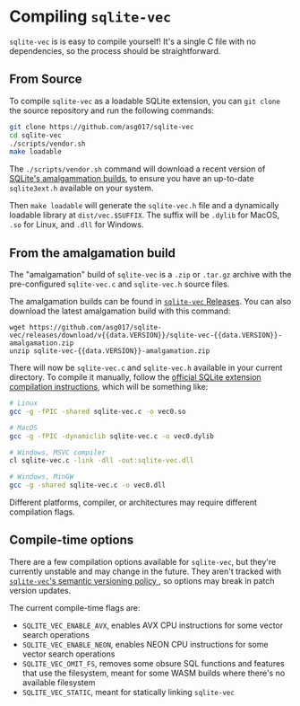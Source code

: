 <script setup>
import { data } from './project.data.ts';
</script>

# Compiling `sqlite-vec`

`sqlite-vec` is is easy to compile yourself! It's a single C file with no dependencies, so the process should be straightforward.

## From Source

To compile `sqlite-vec` as a loadable SQLite extension, you can `git clone` the source repository and run the following commands:

```bash
git clone https://github.com/asg017/sqlite-vec
cd sqlite-vec
./scripts/vendor.sh
make loadable
```

The `./scripts/vendor.sh` command will download a recent version of  [SQLite's amalgammation builds](https://www.sqlite.org/amalgamation.html), to ensure you have an up-to-date `sqlite3ext.h` available on your system. 

Then `make loadable` will generate the `sqlite-vec.h` file and a dynamically loadable library at `dist/vec.$SUFFIX`. The suffix will be `.dylib` for MacOS, `.so` for Linux, and `.dll` for Windows.


## From the amalgamation build

The "amalgamation" build of `sqlite-vec` is a `.zip` or `.tar.gz` archive with the pre-configured `sqlite-vec.c` and `sqlite-vec.h` source files. 

The amalgamation builds can be found in [`sqlite-vec` Releases](https://github.com/asg017/sqlite-vec/releases). You can also download the latest amalgamation build with this command:

```-vue
wget https://github.com/asg017/sqlite-vec/releases/download/v{{data.VERSION}}/sqlite-vec-{{data.VERSION}}-amalgamation.zip
unzip sqlite-vec-{{data.VERSION}}-amalgamation.zip
```

There will now be `sqlite-vec.c` and `sqlite-vec.h` available in your current directory. To compile it manually, follow the [official SQLite extension compilation instructions](https://www.sqlite.org/loadext.html#compiling_a_loadable_extension), which will be something like:

```bash
# Linux 
gcc -g -fPIC -shared sqlite-vec.c -o vec0.so

# MacOS
gcc -g -fPIC -dynamiclib sqlite-vec.c -o vec0.dylib

# Windows, MSVC compiler
cl sqlite-vec.c -link -dll -out:sqlite-vec.dll

# Windows, MinGW
gcc -g -shared sqlite-vec.c -o vec0.dll
```

Different platforms, compiler, or architectures may require different compilation flags.

## Compile-time options

There are a few compilation options available for `sqlite-vec`, but they're currently unstable and may change in the future. They aren't tracked with [`sqlite-vec`'s semantic versioning policy ](./versioning.md), so options may break in patch version updates.

The current compile-time flags are:

- `SQLITE_VEC_ENABLE_AVX`, enables AVX CPU instructions for some vector search operations
- `SQLITE_VEC_ENABLE_NEON`, enables NEON CPU instructions for some vector search operations
- `SQLITE_VEC_OMIT_FS`, removes some obsure SQL functions and features that use the filesystem, meant for some WASM builds where there's no available filesystem
- `SQLITE_VEC_STATIC`, meant for statically linking `sqlite-vec` 
